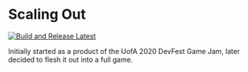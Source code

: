 # Scaling Out

[![Build and Release Latest](https://github.com/ojas-sanghi/scaling-out/actions/workflows/godot-ci.yml/badge.svg?branch=main)](https://github.com/ojas-sanghi/scaling-out/actions/workflows/godot-ci.yml)

Initially started as a product of the UofA 2020 DevFest Game Jam, later decided to flesh it out into a full game.
